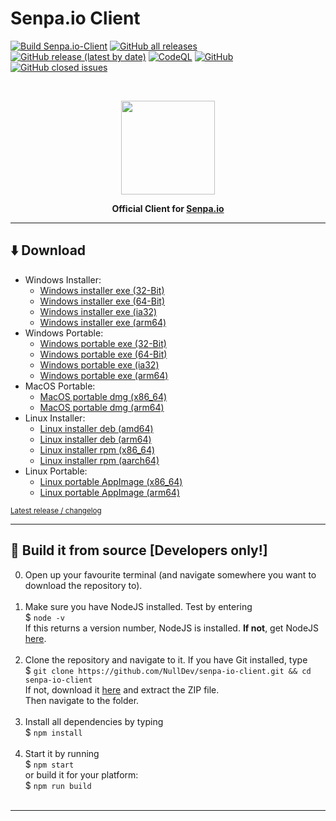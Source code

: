 # Senpa.io Client
[![Build Senpa.io-Client](https://github.com/NullDev/senpa-io-client/actions/workflows/build.yml/badge.svg)](https://github.com/NullDev/senpa-io-client/actions/workflows/build.yml) [![GitHub all releases](https://img.shields.io/github/downloads/NullDev/senpa-io-client/total?label=Downloads&logo=Google%20Analytics)](#arrow_down-download) [![GitHub release (latest by date)](https://img.shields.io/github/v/release/NullDev/senpa-io-client?label=Release&logo=CloudBees)](https://github.com/NullDev/senpa-io-client/releases) [![CodeQL](https://github.com/NullDev/senpa-io-client/actions/workflows/codeql-analysis.yml/badge.svg)](https://github.com/NullDev/senpa-io-client/actions/workflows/codeql-analysis.yml) [![GitHub](https://img.shields.io/github/license/NullDev/senpa-io-client?label=License&logo=Creative%20Commons)](https://github.com/NullDev/senpa-io-client/blob/master/LICENSE) [![GitHub closed issues](https://img.shields.io/github/issues-closed-raw/NullDev/senpa-io-client?logo=Cachet)](https://github.com/NullDev/senpa-io-client/issues?q=is%3Aissue+is%3Aclosed)

<br>

<p align="center"><img height="150" width="auto" src="https://senpa.io/full-logo.png" /></p>
<p align="center"><b>Official Client for <a href="https://senpa.io">Senpa.io</a></b></p>

<hr>

## :arrow_down: Download

- Windows Installer:
  - [Windows installer exe (32-Bit)](https://github.com/NullDev/senpa-io-client/releases/latest/download/senpa-io-client-setup-win.exe)
  - [Windows installer exe (64-Bit)](https://github.com/NullDev/senpa-io-client/releases/latest/download/senpa-io-client-setup-win-x64.exe) 
  - [Windows installer exe (ia32)](https://github.com/NullDev/senpa-io-client/releases/latest/download/senpa-io-client-setup-win-ia32.exe)
  - [Windows installer exe (arm64)](https://github.com/NullDev/senpa-io-client/releases/latest/download/senpa-io-client-setup-win-arm64.exe)
- Windows Portable:
  - [Windows portable exe (32-Bit)](https://github.com/NullDev/senpa-io-client/releases/latest/download/senpa-io-client-portable-win.exe)
  - [Windows portable exe (64-Bit)](https://github.com/NullDev/senpa-io-client/releases/latest/download/senpa-io-client-portable-win-x64.exe) 
  - [Windows portable exe (ia32)](https://github.com/NullDev/senpa-io-client/releases/latest/download/senpa-io-client-portable-win-ia32.exe)
  - [Windows portable exe (arm64)](https://github.com/NullDev/senpa-io-client/releases/latest/download/senpa-io-client-portable-win-arm64.exe)
- MacOS Portable:
  - [MacOS portable dmg (x86_64)](https://github.com/NullDev/senpa-io-client/releases/latest/download/senpa-io-client-portable-mac-x64.dmg) 
  - [MacOS portable dmg (arm64)](https://github.com/NullDev/senpa-io-client/releases/latest/download/senpa-io-client-portable-mac-arm64.dmg)
- Linux Installer:
  - [Linux installer deb (amd64)](https://github.com/NullDev/senpa-io-client/releases/latest/download/senpa-io-client-portable-linux-amd64.deb)
  - [Linux installer deb (arm64)](https://github.com/NullDev/senpa-io-client/releases/latest/download/senpa-io-client-portable-linux-arm64.deb)
  - [Linux installer rpm (x86_64)](https://github.com/NullDev/senpa-io-client/releases/latest/download/senpa-io-client-portable-linux-x86_64.rpm)
  - [Linux installer rpm (aarch64)](https://github.com/NullDev/senpa-io-client/releases/latest/download/senpa-io-client-portable-linux-aarch64.rpm)
- Linux Portable:
  - [Linux portable AppImage (x86_64)](https://github.com/NullDev/senpa-io-client/releases/latest/download/senpa-io-client-portable-linux-x86_64.AppImage)
  - [Linux portable AppImage (arm64)](https://github.com/NullDev/senpa-io-client/releases/latest/download/senpa-io-client-portable-linux-arm64.AppImage)

<sub>[Latest release / changelog](https://github.com/NullDev/senpa-io-client/releases/latest)</sub>

<hr>

## :wrench: Build it from source [Developers only!]

0. Open up your favourite terminal (and navigate somewhere you want to download the repository to). <br><br>
1. Make sure you have NodeJS installed. Test by entering <br>
$ `node -v` <br>
If this returns a version number, NodeJS is installed. **If not**, get NodeJS <a href="https://nodejs.org/en/download/package-manager/">here</a>. <br><br>
2. Clone the repository and navigate to it. If you have Git installed, type <br>
$ `git clone https://github.com/NullDev/senpa-io-client.git && cd senpa-io-client` <br>
If not, download it <a href="https://github.com/NullDev/senpa-io-client/archive/master.zip">here</a> and extract the ZIP file.<br>
Then navigate to the folder.<br><br>
3. Install all dependencies by typing <br>
$ `npm install`<br><br>
6. Start it by running <br>
$ `npm start` <br>
or build it for your platform: <br>
$ `npm run build` <br><br>

<hr>
